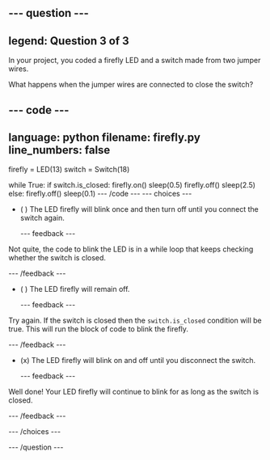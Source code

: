 
--- question ---
---
legend: Question 3 of 3
---

In your project, you coded a firefly LED and a switch made from two jumper wires. 

What happens when the jumper wires are connected to close the switch?

--- code ---
---
language: python
filename: firefly.py
line_numbers: false
---
firefly = LED(13)
switch = Switch(18)

while True:
    if switch.is_closed:
        firefly.on()
        sleep(0.5)
        firefly.off()
        sleep(2.5)
    else:
        firefly.off()
        sleep(0.1)
--- /code ---
--- choices ---

- ( ) The LED firefly will blink once and then turn off until you connect the switch again.

  --- feedback ---
  
Not quite, the code to blink the LED is in a while loop that keeps checking whether the switch is closed. 

  --- /feedback ---

- ( ) The LED firefly will remain off.


  --- feedback ---
  
Try again. If the switch is closed then the `switch.is_closed` condition will be true. This will run the block of code to blink the firefly. 

  --- /feedback ---

- (x) The LED firefly will blink on and off until you disconnect the switch.


  --- feedback ---
  
Well done! Your LED firefly will continue to blink for as long as the switch is closed. 

  --- /feedback ---

--- /choices ---

--- /question ---

